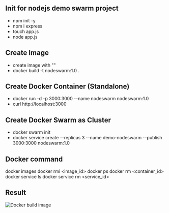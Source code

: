 ## Init for nodejs demo swarm project
- npm init -y
- npm i express
- touch app.js
- node app.js

## Create Image
- create image with ""
- docker build -t nodeswarm:1.0 .

## Create Docker Container (Standalone)
- docker run -d -p 3000:3000 --name nodeswarm nodeswarm:1.0
- curl http://localhost:3000


## Create Docker Swarm as Cluster
- docker swarm init
- docker service create --replicas 3 --name demo-nodeswarm --publish 3000:3000 nodeswarm:1.0

## Docker command
docker images
docker rmi <image_id>
docker ps 
docker rm <container_id>
docker service ls
docker service rm <service_id>

## Result
![Docker build image](document/images/docker_build_images.png)